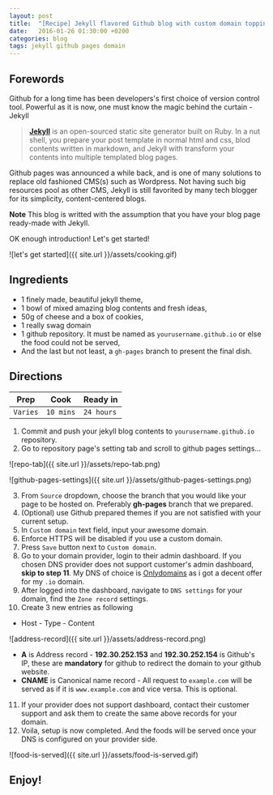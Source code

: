 ```yaml
---
layout: post
title:  "[Recipe] Jekyll flavored Github blog with custom domain topping"
date:   2016-01-26 01:30:00 +0200
categories: blog
tags: jekyll github pages domain
---
```


## Forewords
Github for a long time has been developers's first choice of version control tool. Powerful as it is now, one must know the magic behind the curtain - Jekyll

> [**Jekyll**](https://jekyllrb.com/) is an open-sourced static site  generator built on Ruby. In a nut shell, you prepare your post template in normal html and css, blod contents written in markdown, and Jekyll with transform your contents into multiple templated blog pages.

Github pages was announced a while back, and is one of many solutions to replace old fashioned CMS(s) such as Wordpress. Not having such big resources pool as other CMS, Jekyll is still favorited by many tech blogger for its simplicity, content-centered blogs.

**Note** This blog is writted with the assumption that you have your blog page ready-made with Jekyll.

OK enough introduction! Let's get started!

![let's get started]({{ site.url }}/assets/cooking.gif)

## Ingredients
- 1 finely made, beautiful jekyll theme,
- 1 bowl of mixed amazing blog contents and fresh ideas,
- 50g of cheese and a box of cookies,
- 1 really swag domain
- 1 github repository. It must be named as `yourusername.github.io` or else the food could not be served,
- And the last but not least, a `gh-pages` branch to present the final dish.

## Directions
Prep | Cook | Ready in
--- | --- | ---
`Varies` | `10 mins` | `24 hours`

1. Commit and push your jekyll blog contents to `yourusername.github.io` repository.
2. Go to repository page's setting tab and scroll to github pages settings...

  ![repo-tab]({{ site.url }}/assets/repo-tab.png)

  ![github-pages-settings]({{ site.url }}/assets/github-pages-settings.png)

3. From `Source` dropdown, choose the branch that you would like your page to be hosted on. Preferably **gh-pages** branch that we prepared.
4. (Optional) use Github prepared themes if you are not satisfied with your current setup.
5. In `Custom domain` text field, input your awesome domain.
6. Enforce HTTPS will be disabled if you use a custom domain.
7. Press `Save` button next to `Custom domain`.
8. Go to your domain provider, login to their admin dashboard. If you chosen DNS provider does not support customer's admin dashboard, **skip to step 11**. My DNS of choice is [Onlydomains](onlydomains.com) as i got a decent offer for my `.io` domain.
9. After logged into the dashboard, navigate to `DNS settings` for your domain, find the `Zone record` settings.
10. Create 3 new entries as following

  * Host - Type - Content

  ![address-record]({{ site.url }}/assets/address-record.png)

  * **A** is Address record - **192.30.252.153** and **192.30.252.154** is Github's IP, these are **mandatory** for github to redirect the domain to your github website.
  * **CNAME** is Canonical name record - All request to `example.com` will be served as if it is `www.example.com` and vice versa. This is optional.

11. If your provider does not support dashboard, contact their customer support and ask them to create the same above records for your domain.
12. Voila, setup is now completed. And the foods will be served once your DNS is configured on your provider side.

![food-is-served]({{ site.url }}/assets/food-is-served.gif)

## Enjoy!
